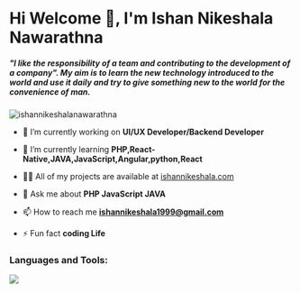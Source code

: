 
<h1 align="start">Hi Welcome 👋, I'm Ishan Nikeshala Nawarathna </h1>

<h5 align="start">"I like the responsibility of a team and contributing to the development of a company". My aim is to learn the new technology introduced to the world and use it daily and try to give something new to the world for the convenience of man.</h5>

<p align="start"> <img src="https://komarev.com/ghpvc/?username=ishannikeshalanawarathna&label=Profile%20views&color=0e75b6&style=flat" alt="ishannikeshalanawarathna" /> </p>

- 🔭 I’m currently working on **UI/UX Developer/Backend Developer**

- 🌱 I’m currently learning **PHP,React-Native,JAVA,JavaScript,Angular,python,React**

- 👨‍💻 All of my projects are available at [ishannikeshala.com](ishannikeshala.com)

- 💬 Ask me about **PHP JavaScript JAVA**

- 📫 How to reach me **ishannikeshala1999@gmail.com**

- ⚡ Fun fact **coding Life**

<h3 align="start">Languages and Tools:</h3>
  <img src="https://skillicons.dev/icons?i=git,docker,angular,arduino,bootstrap,cpp,css,figma,gcp,html,idea,java,js,jquery,mongodb,mysql,nodejs,php,py,react,tailwind,vscode,androidstudio,flutter,unity" />








